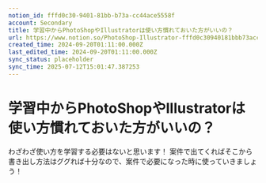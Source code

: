 ```yaml
---
notion_id: fffd0c30-9401-81bb-b73a-cc44ace5558f
account: Secondary
title: 学習中からPhotoShopやIllustratorは使い方慣れておいた方がいいの？
url: https://www.notion.so/PhotoShop-Illustrator-fffd0c30940181bbb73acc44ace5558f
created_time: 2024-09-20T01:11:00.000Z
last_edited_time: 2024-09-20T01:11:00.000Z
sync_status: placeholder
sync_time: 2025-07-12T15:01:47.387253
---
```

# 学習中からPhotoShopやIllustratorは使い方慣れておいた方がいいの？

わざわざ使い方を学習する必要はないと思います！
案件で出てくればそこから書き出し方法はググれば十分なので、案件で必要になった時に使っていきましょう！